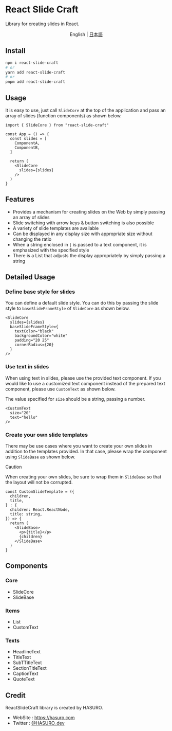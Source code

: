 # React Slide Craft
Library for creating slides in React.

<p align='center'>
  English | <a href='./README.ja.md'>日本語</a>
</p>

## Install
```sh
npm i react-slide-craft
# or
yarn add react-slide-craft
# or
pnpm add react-slide-craft
```

## Usage
It is easy to use, just call `SlideCore` at the top of the application and pass an array of slides (function components) as shown below.
```tsx
import { SlideCore } from "react-slide-craft"

const App = () => {
  const slides = [
    ComponentA,
    ComponentB,
  ]

  return (
    <SlideCore
      slides={slides}
    />
  )
}
```

## Features
- Provides a mechanism for creating slides on the Web by simply passing an array of slides
- Slide switching with arrow keys & button switching is also possible
- A variety of slide templates are available
- Can be displayed in any display size with appropriate size without changing the ratio
- When a string enclosed in `|` is passed to a text component, it is emphasized with the specified style
- There is a List that adjusts the display appropriately by simply passing a string

## Detailed Usage
### Define base style for slides
You can define a default slide style.
You can do this by passing the slide style to `baseSlideFrameStyle` of `SlideCore` as shown below.
```tsx
<SlideCore
  slides={slides}
  baseSlideFrameStyle={
    textColor="black"
    backgroundColor="white"
    padding="20 25"
    cornerRadius={20}
  }
/>
```

### Use text in slides
When using text in slides, please use the provided text component. If you would like to use a customized text component instead of the prepared text component, please use `CustomText` as shown below.

The value specified for `size` should be a string, passing a number.
```tsx
<CustomText
  size="20"
  text="hello"
/>
```

### Create your own slide templates
There may be use cases where you want to create your own slides in addition to the templates provided. In that case, please wrap the component using `SlideBase` as shown below.
> [!CAUTION]
> When creating your own slides, be sure to wrap them in `SlideBase` so that the layout will not be corrupted.
```tsx
const CustomSlideTemplate = ({
  children,
  title,
} : {
  children: React.ReactNode,
  title: string,
}) => {
  return (
    <SlideBase>
      <p>{title}</p>
      {children}
    </SlideBase>
  )
}
```

## Components
### Core
- SlideCore
- SlideBase

### Items
- List
- CustomText

### Texts
- HeadlineText
- TitleText
- SubTTitleText
- SectionTitleText
- CaptionText
- QuoteText

## Credit
ReactSlideCraft library is created by HASURO.
- WebSite : https://hasuro.com
- Twitter : [@HASURO_dev](https://x.com/HASURO_dev)

